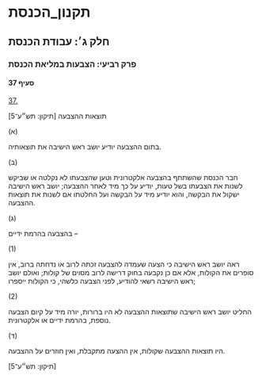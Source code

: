 # תקנון_הכנסת

## חלק ג׳: עבודת הכנסת

### פרק רביעי: הצבעות במליאת הכנסת

#### סעיף 37

[37.](https://he.wikisource.org/wiki/%D7%AA%D7%A7%D7%A0%D7%95%D7%9F_%D7%94%D7%9B%D7%A0%D7%A1%D7%AA#%D7%A1%D7%A2%D7%99%D7%A3_37)

תוצאות ההצבעה [תיקון: תש״ע־5]

(א)

בתום ההצבעה יודיע יושב ראש הישיבה את תוצאותיה.

(ב)

חבר הכנסת שהשתתף בהצבעה אלקטרונית וטען שהצבעתו לא נקלטה או שביקש לשנות את הצבעתו בשל טעות, יודיע על כך מיד לאחר ההצבעה; יושב ראש הישיבה ישקול את הבקשה, והוא יודיע מיד על הבקשה ועל החלטתו אם לשנות את תוצאות ההצבעה.

(ג)

בהצבעה בהרמת ידיים –

(1)

ראה יושב ראש הישיבה כי הצעה שעמדה להצבעה זכתה לרוב או נדחתה ברוב, אין סופרים את הקולות, אלא אם כן נקבעה בחוק דרישה לרוב מסוים של קולות; ואולם יושב ראש הישיבה רשאי להודיע, לפני הצבעה כלשהי, כי הקולות ייספרו;

(2)

החליט יושב ראש הישיבה שתוצאות ההצבעה לא היו ברורות, יורה מיד על קיום הצבעה נוספת, בהרמת ידיים או אלקטרונית.

(ד)

היו תוצאות ההצבעה שקולות, אין ההצעה מתקבלת, ואין חוזרים על ההצבעה.

[תיקון: תש״ע־5]